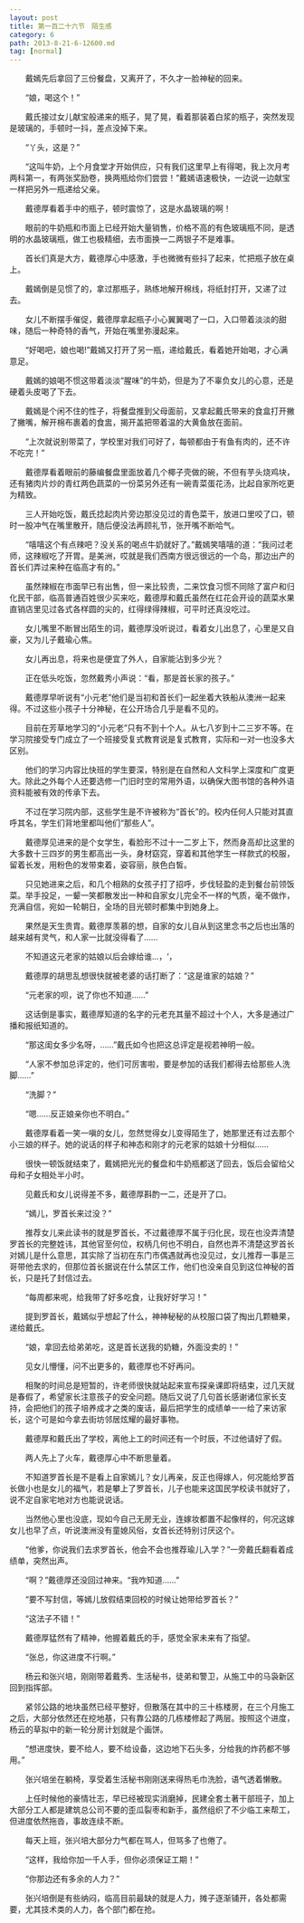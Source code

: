```yaml
---
layout: post
title: 第一百二十六节　陌生感
category: 6
path: 2013-8-21-6-12600.md
tag: [normal]
---
```


　　戴嫣先后拿回了三份餐盘，又离开了，不久才一脸神秘的回来。

　　“娘，喝这个！”

　　戴氏接过女儿献宝般递来的瓶子，晃了晃，看着那装着白浆的瓶子，突然发现是玻璃的，手顿时一抖，差点没掉下来。

　　“丫头，这是？”

　　“这叫牛奶，上个月食堂才开始供应，只有我们这里早上有得喝，我上次月考两科第一，有两张奖励卷，换两瓶给你们尝尝！”戴嫣语速极快，一边说一边献宝一样把另外一瓶递给父亲。

　　戴德厚看着手中的瓶子，顿时震惊了，这是水晶玻璃的啊！

　　眼前的牛奶瓶和市面上已经开始大量销售，价格不高的有色玻璃瓶不同，是透明的水晶玻璃瓶，做工也极精细，去市面换一二两银子不是难事。

　　首长们真是大方，戴德厚心中感激，手也微微有些抖了起来，忙把瓶子放在桌上。

　　戴嫣倒是见惯了的，拿过那瓶子，熟练地解开棉线，将纸封打开，又递了过去。

　　女儿不断摆手催促，戴德厚拿起瓶子小心翼翼喝了一口，入口带着淡淡的甜味，随后一种奇特的香气，开始在嘴里弥漫起来。

　　“好喝吧，娘也喝!”戴嫣又打开了另一瓶，递给戴氏，看着她开始喝，才心满意足。

　　戴嫣的娘喝不惯这带着淡淡“腥味”的牛奶，但是为了不辜负女儿的心意，还是硬着头皮喝了下去。

　　戴嫣是个闲不住的性子，将餐盘推到父母面前，又拿起戴氏带来的食盒打开撇了撇嘴，解开棉布裹着的食盅，揭开盖把带着温的大黄鱼放在面前。

　　“上次就说别带菜了，学校里对我们可好了，每顿都由于有鱼有肉的，还不许不吃完！”

　　戴德厚看着眼前的藤编餐盘里面放着几个椰子壳做的碗，不但有芋头烧鸡块，还有猪肉片炒的青红两色蔬菜的一份菜另外还有一碗青菜蛋花汤，比起自家所吃更为精致。

　　三人开始吃饭，戴氏捻起肉片旁边那没见过的青色菜干，放进口里咬了口，顿时一股冲气在嘴里散开，随后便没法再顾礼节，张开嘴不断哈气。

　　“嘻嘻这个有点辣吧？没关系的喝点牛奶就好了。”戴嫣笑嘻嘻的道：“我问过老师，这辣椒吃了开胃。是美洲，哎就是我们西南方很远很远的一个岛，那边出产的首长们弄过来种在临高才有的。”

　　虽然辣椒在市面早已有出售，但一来比较贵，二来饮食习惯不同除了富户和归化民干部，临高普通百姓很少买来吃，戴德厚和戴氏虽然在红花会开设的蔬菜水果直销店里见过各式各样圆的尖的，红得绿得辣椒，可平时还真没吃过。

　　女儿嘴里不断冒出陌生的词，戴德厚没听说过，看着女儿出息了，心里是又自豪，又为儿子戴瑜心焦。

　　女儿再出息，将来也是便宜了外人，自家能沾到多少光？

　　正在低头吃饭，忽然戴秀小声说：“看，那是首长家的孩子。”

　　戴德厚早听说有“小元老”他们是当初和首长们一起坐着大铁船从澳洲一起来得。不过这些小孩子十分神秘，在公开场合几乎是看不见的。

　　目前在芳草地学习的“小元老”只有不到十个人。从七八岁到十二三岁不等。在学习院接受专门成立了一个班接受复式教育说是复式教育，实际和一对一也没多大区别。

　　他们的学习内容比快班的学生要深，特别是在自然和人文科学上深度和广度更大。除此之外每个人还要选修一门旧时空的常用外语，以确保大图书馆的各种外语资料能被有效的传承下去。

　　不过在学习院内部，这些学生是不许被称为“首长”的。校内任何人只能对其直呼其名，学生们背地里都叫他们“那些人”。

　　戴德厚见进来的是个女学生，看脸形不过十一二岁上下，然而身高却比这里的大多数十三四岁的男生都高出一头，身材窈窕，穿着和其他学生一样款式的校服，留着长发，用粉色的发带束着，姿容丽，肤色白皙。

　　只见她进来之后，和几个相熟的女孩子打了招呼，步伐轻盈的走到餐台前领饭菜。举手投足，一颦一笑都散发出一种和自家女儿完全不一样的气质，毫不做作，充满自信，宛如一轮朝日，全场的目光顿时都集中到她身上。

　　果然是天生贵胄。戴德厚羡慕的想，自家的女儿自从到这里念书之后也出落的越来越有灵气，和人家一比就没得看了……

　　不知道这元老家的姑娘以后会嫁给谁…，‘，

　　戴德厚的胡思乱想很快就被老婆的话打断了：“这是谁家的姑娘？”

　　“元老家的呗，说了你也不知道……”

　　这话倒是事实，戴德厚知道的名字的元老充其量不超过十个人，大多是通过广播和报纸知道的。

　　“那这闺女多少名呀，……”戴氏如今也把这总评定是视若神明一般。

　　“人家不参加总评定的，他们可厉害啦，要是参加的话我们都得去给那些人洗脚……”

　　“洗脚？”

　　“嗯……反正娘亲你也不明白。”

　　戴德厚看着一笑一嗔的女儿，忽然觉得女儿变得陌生了，她那里还有过去那个小三娘的样子。她的说话的样子和神态和刚才的元老家的姑娘十分相似……

　　很快一顿饭就结束了，戴嫣把光光的餐盘和牛奶瓶都送了回去，饭后会留给父母和子女相处半小时。

　　见戴氏和女儿说得差不多，戴德厚斟酌一二，还是开了口。

　　“嫣儿，罗首长来过没？”

　　推荐女儿来此读书的就是罗首长，不过戴德厚不属于归化民，现在也没弄清楚罗首长的完整姓讳，其他官至何位，权柄几何也不明白，自然也弄不清楚这罗首长对嫣儿是什么意思，其实除了当初在东门市偶遇就再也没见过，女儿推荐一事是三哥带他去求的，但那位首长据说在什么禁区工作，他们也没亲自见到这位神秘的首长，只是托了封信过去。

　　“每周都来呢，给我带了好多吃食，让我好好学习！”

　　提到罗首长，戴嫣似乎想起了什么，神神秘秘的从校服口袋了掏出几颗糖果，递给戴氏。

　　“娘，拿回去给弟弟吃，这是首长送我的奶糖，外面没卖的！”

　　见女儿懵懂，问不出更多的，戴德厚也不好再问。

　　相聚的时间总是短暂的，许老师很快就站起来宣布探亲课即将结束，过几天就是春假了，希望家长注意孩子的安全问题。随后又说了几句首长感谢诸位家长支持，会把他们的孩子培养成才之类的废话，最后把学生的成绩单一一给了来访家长，这个可是如今拿去街坊邻居炫耀的最好事物。

　　戴德厚和戴氏出了学校，离他上工的时间还有一个时辰，不过他请好了假。

　　两人先上了火车，戴德厚心中不断思量着。

　　不知道罗首长是不是看上自家嫣儿？女儿再亲，反正也得嫁人，何况能给罗首长做小也是女儿的福气，若是攀上了罗首长，儿子也能来这国民学校读书就好了，说不定自家宅地对方也能说说话。

　　当然他心里也没底，现如今自己无房无业，连嫁妆都置不起像样的，何况这嫁女儿也早了点，听说澳洲没有童媳风俗，女首长还特别讨厌这个。

　　“他爹，你说我们去求罗首长，他会不会也推荐瑜儿入学？”一旁戴氏翻看着成绩单，突然出声。

　　“啊？”戴德厚还没回过神来。“我咋知道……”

　　“要不写封信，等嫣儿放假结束回校的时候让她带给罗首长？”

　　“这法子不错！”

　　戴德厚猛然有了精神，他握着戴氏的手，感觉全家未来有了指望。

　　“张总，你这进度不行啊。”

　　杨云和张兴培，刚刚带着戴秀、生活秘书，徒弟和警卫，从施工中的马袅新区回到指挥部。

　　紧邻公路的地块虽然已经平整好，但散落在其中的三十栋楼房，在三个月施工之后，大部分依然还在挖地基，只有靠公路的几栋楼修起了两层。按照这个进度，杨云的草拟中的新一轮分房计划就是个画饼。

　　“想进度快，要不给人，要不给设备，这边地下石头多，分给我的炸药都不够用。”

　　张兴培坐在躺椅，享受着生活秘书刚刚送来得热毛巾洗脸，语气透着懒散。

　　上任时候他的豪情壮志，早已经被现实消磨掉，民建全套土著干部班子，加上大部分工人都是建筑总公司不要的歪瓜裂枣和新手，虽然组织了不少临工来帮工，但进度依然拖沓，事故连续不断。

　　每天上班，张兴培大部分力气都在骂人，但骂多了也倦了。

　　“这样，我给你加一千人手，但你必须保证工期！”

　　“你那边还有多余的人力？”

　　张兴培倒是有些纳闷，临高目前最缺的就是人力，摊子逐渐铺开，各处都需要，尤其技术类的人力，各个部门都在抢。
